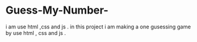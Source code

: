 # Guess-My-Number-
i am use html ,css and js . in this project i am making a one gusessing game by use html , css and js . 
